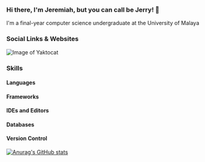### Hi there, I'm Jeremiah, but you can call be Jerry! 👋

I'm a final-year computer science undergraduate at the University of Malaya


### Social Links & Websites
![Image of Yaktocat](https://img.shields.io/badge/LinkedIn-0077B5?style=for-the-badge&logo=linkedin&logoColor=white)



### Skills

#### Languages

#### Frameworks

#### IDEs and Editors

#### Databases

#### Version Control


[![Anurag's GitHub stats](https://github-readme-stats.vercel.app/api?username=jerrykingbob)](https://github.com/anuraghazra/github-readme-stats)
